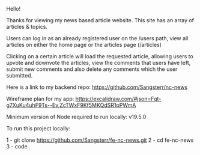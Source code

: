 Hello!

Thanks for viewing my news based article website. This site has an array of articles & topics. 

Users can log in as an already registered user on the /users path, view all articles on either the home page or the articles page (/articles)

Clicking on a certain article will load the requested article, allowing users to upvote and downvote the articles, view the comments that users have left, submit new comments and also delete any comments which the user submitted.

Here is a link to my backend repo: https://github.com/Sangsterr/nc-news

Wireframe plan for my app: https://excalidraw.com/#json=Fqt-g7XuKu4uhF9Ts--Ev,ZcTWxF9Kf5MKQdSR1pPWmA

Minimum version of Node required to run locally: v19.5.0

To run this project locally:

1 - git clone https://github.com/Sangsterr/fe-nc-news.git
2 - cd fe-nc-news
3 - code .
